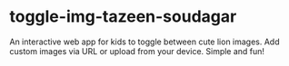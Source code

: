 # toggle-img-tazeen-soudagar
An interactive web app for kids to toggle between cute lion images. Add custom images via URL or upload from your device. Simple and fun!
